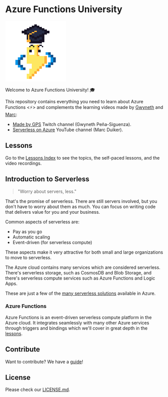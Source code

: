 # Azure Functions University

![Zappy student](./img/zappy-university-192.gif)

Welcome to Azure Functions University! 🎓

This repository contains everything you need to learn about Azure Functions &lt;⚡&gt; and complements the learning videos made by [Gwyneth](https://twitter.com/madebygps) and [Marc](https://twitter.com/marcduiker):

- [Made by GPS](https://www.twitch.tv/madebygps) Twitch channel (Gwyneth Peña-Siguenza).
- [Serverless on Azure](https://www.youtube.com/c/marcduiker-serverless) YouTube channel (Marc Duiker).

## Lessons

Go to the [Lessons Index](lessons/_index.md) to see the topics, the self-paced lessons, and the video recordings.

## Introduction to Serverless

> "Worry about servers, less."

That's the promise of serverless. There are still servers involved, but you don't have to worry about them as much. You can focus on writing code that delivers value for you and your business.

Common aspects of serverless are:

- Pay as you go
- Automatic scaling
- Event-driven (for serverless compute)

These aspects make it very attractive for both small and large organizations to move to serverless.

The Azure cloud contains many services which are considered serverless. There's serverless storage, such as CosmosDB and Blob Storage, and there's serverless compute services such as Azure Functions and Logic Apps.

These are just a few of the [many serverless solutions](https://azure.microsoft.com/en-us/solutions/serverless/#overview) available in Azure.

### Azure Functions

Azure Functions is an event-driven serverless compute platform in the Azure cloud. It integrates seamlessly with many other Azure services through triggers and bindings which we'll cover in great depth in the [lessons](./lessons/_index.md).

## Contribute

Want to contribute? We have a [guide](./CONTRIBUTING.md)!

## License

Please check our [LICENSE.md](./LICENSE.md).
